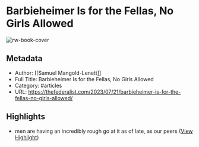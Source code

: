 # Barbieheimer Is for the Fellas, No Girls Allowed

![rw-book-cover](https://readwise-assets.s3.amazonaws.com/static/images/article1.be68295a7e40.png)

## Metadata
- Author: [[Samuel Mangold-Lenett]]
- Full Title: Barbieheimer Is for the Fellas, No Girls Allowed
- Category: #articles
- URL: https://thefederalist.com/2023/07/21/barbieheimer-is-for-the-fellas-no-girls-allowed/

## Highlights
- men are having an incredibly rough go at it as of late, as our peers ([View Highlight](https://instapaper.com/read/1620976196/22799147))
